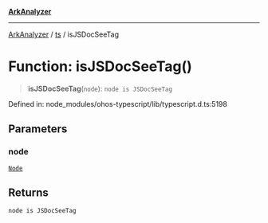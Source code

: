 [**ArkAnalyzer**](../../../../README.md)

***

[ArkAnalyzer](../../../../globals.md) / [ts](../README.md) / isJSDocSeeTag

# Function: isJSDocSeeTag()

> **isJSDocSeeTag**(`node`): `node is JSDocSeeTag`

Defined in: node\_modules/ohos-typescript/lib/typescript.d.ts:5198

## Parameters

### node

[`Node`](../interfaces/Node.md)

## Returns

`node is JSDocSeeTag`
